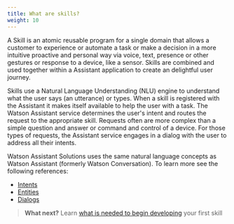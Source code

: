 ```yaml
---
title: What are skills?
weight: 10
---
```

A Skill is an atomic reusable program for a single domain that allows a customer to experience or automate a task or make a decision in a more intuitive proactive and personal way via voice, text, presence or other gestures or response to a device, like a sensor. Skills are combined and used together within a Assistant application to create an delightful user journey.

Skills use a Natural Language Understanding (NLU) engine to understand what the user says (an utterance) or types. When a skill is registered with the Assistant it makes itself available to help the user with a task. The Watson Assistant service determines the user's intent and routes the request to the appropriate skill.  Requests often are more complex than a simple question and answer or command and control of a device.  For those types of requests, the Assistant service engages in a dialog with the user to address all their intents.

Watson Assistant Solutions uses the same natural language concepts as  Watson Assistant (formerly Watson Conversation). To learn more see the following references:

*  [Intents](https://console.bluemix.net/docs/services/conversation/intents.html#defining-intents)
*  [Entities](https://console.bluemix.net/docs/services/conversation/entities.html#defining-entities)
*  [Dialogs](https://console.bluemix.net/docs/services/conversation/dialog-build.html#dialog-build)

> **What next?** Learn [what is needed to begin developing]({{site.baseurl}}/skill/setup-local-dev-env) your first skill

